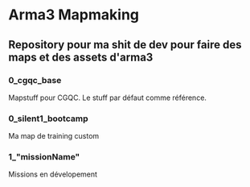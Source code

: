# Arma3 Mapmaking
## Repository pour ma shit de dev pour faire des maps et des assets d'arma3

### 0_cgqc_base
Mapstuff pour CGQC. Le stuff par défaut comme référence.

### 0_silent1_bootcamp
Ma map de training custom

### 1_"missionName"
Missions en dévelopement
